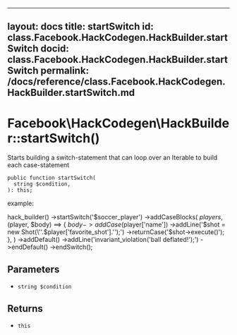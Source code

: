
***

layout: docs
title: startSwitch
id: class.Facebook.HackCodegen.HackBuilder.startSwitch
docid: class.Facebook.HackCodegen.HackBuilder.startSwitch
permalink: /docs/reference/class.Facebook.HackCodegen.HackBuilder.startSwitch.md
---







# Facebook\\HackCodegen\\HackBuilder::startSwitch()




Starts building a switch-statement that can loop over an Iterable
to build each case-statement




``` Hack
public function startSwitch(
  string $condition,
): this;
```




example:




hack_builder()
->startSwitch('$soccer_player')
->addCaseBlocks(
$players,
($player, $body) ==> {
$body->addCase($player['name'])
->addLine('$shot = new Shot(\''.$player['favorite_shot'].'\');')
->returnCase('$shot->execute()');
},
)
->addDefault()
->addLine('invariant_violation(\'ball deflated!\');')
->endDefault()
->endSwitch();




## Parameters




* ` string $condition `




## Returns




- ` this `